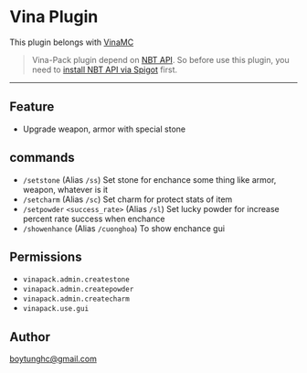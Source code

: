 # Vina Plugin
This plugin belongs with [VinaMC](https://vinamc.com)

> Vina-Pack plugin depend on [NBT API](https://www.spigotmc.org/resources/nbt-api.7939/). So before use this plugin, you need to [install NBT API via Spigot](https://www.spigotmc.org/resources/nbt-api.7939/) first.

---

## Feature
- Upgrade weapon, armor with special stone

## commands
- `/setstone` (Alias `/ss`) Set stone for enchance some thing like armor, weapon, whatever is it
- `/setcharm` (Alias `/sc`) Set charm for protect stats of item
- `/setpowder` `<success_rate>` (Alias `/sl`) Set lucky powder for increase percent rate success when enchance
- `/showenhance` (Alias `/cuonghoa`) To show enchance gui

## Permissions
- `vinapack.admin.createstone`
- `vinapack.admin.createpowder`
- `vinapack.admin.createcharm`
- `vinapack.use.gui`

## Author
<boytunghc@gmail.com>